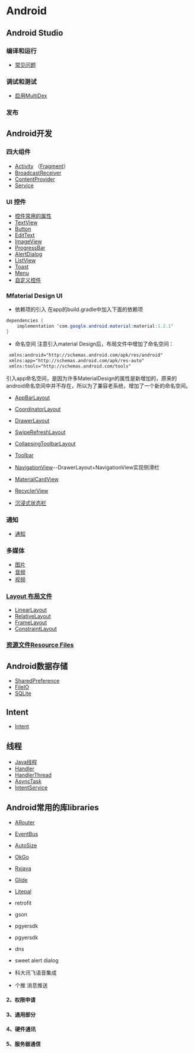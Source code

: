 
# Android

## Android Studio

### 编译和运行
* [常见问题][qa]

### 调试和测试

* [启用MultiDex][multidex]


### 发布
[qa]:https://github.com/geekist/developer_guide/blob/main/android/studio/QA.md

## Android开发

### 四大组件

* [Activity][activity] （[Fragment][fragment]）
* [BroadcastReceiver][broadcastReceiver]
* [ContentProvider][contentprovider]
* [Service][service]

[activity]:https://github.com/geekist/developer_guide/blob/main/android/4-components/Activity.md
[fragment]:https://github.com/geekist/developer_guide/blob/main/android/4-components/Fragment.md
[broadcastReceiver]:https://github.com/geekist/developer_guide/blob/main/android/4-components/BroadcastReceiver.md
[contentprovider]:https://github.com/geekist/developer_guide/blob/main/android/4-components/ContentProvider.md
[service]:https://github.com/geekist/developer_guide/blob/main/android/4-components/Service.md

### UI 控件

* [控件常用的属性][common]
* [TextView][textview]
* [Button][button]
* [EditText][edittext]
* [ImageView][imageview]
* [ProgressBar][progressbar]
* [AlertDialog][alertdialog]
* [ListView][listview]
* [Toast][toast]
* [Menu][menu]
* [自定义控件][self]

[common]:https://github.com/geekist/developer_guide/blob/main/android/ui/Common.md
[toast]:https://github.com/geekist/developer_guide/blob/main/android/ui/Toast.md
[menu]:https://github.com/geekist/developer_guide/blob/main/android/ui/Menu.md
[textview]:https://github.com/geekist/developer_guide/blob/main/android/ui/TextView.md
[button]:https://github.com/geekist/developer_guide/blob/main/android/ui/Button.md
[edittext]:https://github.com/geekist/developer_guide/blob/main/android/ui/EditText.md
[imageview]:https://github.com/geekist/developer_guide/blob/main/android/ui/ImageView.md
[progressbar]:https://github.com/geekist/developer_guide/blob/main/android/ui/ProgressBar.md
[alertdialog]:https://github.com/geekist/developer_guide/blob/main/android/ui/AlertDialog.md

[listview]:https://github.com/geekist/developer_guide/blob/main/android/ui/ListView.md

[self]:https://github.com/geekist/developer_guide/blob/main/android/ui/自定义控件.md



### Mfaterial Design UI
* 依赖项的引入
在app的build.gradle中加入下面的依赖项
```java
dependencies {
    implementation 'com.google.android.material:material:1.2.1'
}
```

* 命名空间
注意引入material Design后，布局文件中增加了命名空间：
```xml
 xmlns:android="http://schemas.android.com/apk/res/android"
 xmlns:app="http://schemas.android.com/apk/res-auto"
 xmlns:tools="http://schemas.android.com/tools"
```
引入app命名空间，是因为许多MaterialDesign的属性是新增加的，原来的android命名空间中并不存在，所以为了兼容老系统，增加了一个新的命名空间。

* [AppBarLayout][appbarlayout]
* [CoordinatorLayout][coordinatorlayout]
* [DrawerLayout][drawerlayout]
* [SwipeRefreshLayout][swiperefreshlayout]
* [CollapsingToolbarLayout][collapsingtoolbarlayout]


* [Toolbar][toolbar]
* [NavigationView][navigationview]--DrawerLayout+NavigationView实现侧滑栏
* [MaterialCardView][cardview]
* [RecyclerView][recyclerview]
* [沉浸式状态栏][transparentstatusbar]



[navigationview]:https://github.com/geekist/developer_guide/blob/main/android/ui/NavigationView.md
[appbarlayout]:https://github.com/geekist/developer_guide/blob/main/android/ui/AppBarLayout.md

[drawerlayout]:https://github.com/geekist/developer_guide/blob/main/android/ui/DrawerLayout.md

[coordinatorlayout]:https://github.com/geekist/developer_guide/blob/main/android/ui/CoordinatorLayout.md
[swiperefreshlayout]:https://github.com/geekist/developer_guide/blob/main/android/ui/SwipeRefreshLayout.md
[collapsingtoolbarlayout]:https://github.com/geekist/developer_guide/blob/main/android/ui/CollapsingToolbarLayout.md

[toolbar]:https://github.com/geekist/developer_guide/blob/main/android/ui/Toolbar.md
[cardview]:https://github.com/geekist/developer_guide/blob/main/android/ui/MaterialCardView.md
[transparentstatusbar]:https://github.com/geekist/developer_guide/blob/main/android/ui/StatusBar.md
[recyclerview]:https://github.com/geekist/developer_guide/blob/main/android/ui/RecyclerView.md


### 通知
* [通知][notification]


[notification]:https://github.com/geekist/developer_guide/blob/main/android/notification/Notification.md

### 多媒体
* [图片][photo]
* [音频][audio]
* [视频][video]

[photo]:https://github.com/geekist/developer_guide/blob/main/android/multimedia/Photo.md
[audio]:https://github.com/geekist/developer_guide/blob/main/android/multimedia/Audio.md
[video]:https://github.com/geekist/developer_guide/blob/main/android/multimedia/Video.md

### [Layout 布局文件][layout]

* [LinearLayout][linearlayout]
* [RelativeLayout][relativelayout]
* [FrameLayout][framelayout]
* [ConstraintLayout][constraintlayout]


[linearlayout]:https://github.com/geekist/developer_guide/blob/main/android/layout/LinearLayout.md

[relativelayout]:https://github.com/geekist/developer_guide/blob/main/android/layout/RelativeLayout.md

[framelayout]:https://github.com/geekist/developer_guide/blob/main/android/layout/FrameLayout.md

[constraintlayout]:https://github.com/geekist/developer_guide/blob/main/android/layout/ConstraintLayout.md

### [资源文件Resource Files][resource]

## Android数据存储
* [SharedPreference][sharedpreference]
* [FileIO][fileio]
* [SQLite][sqlite]


[sharedpreference]:https://github.com/geekist/developer_guide/blob/main/android/database/SharedPreference.md
[fileio]:https://github.com/geekist/developer_guide/blob/main/android/database/FileIO.md
[sqlite]:https://github.com/geekist/developer_guide/blob/main/android/database/SQLite.md

## Intent
* [Intent][intent]

[intent]:https://github.com/geekist/developer_guide/blob/main/android/intent/Intent.md

## 线程
* [Java线程][javathread]
* [Handler][handler]
* [HandlerThread][handlerthread]
* [AsyncTask][asynctask]
* [IntentService][intentservice]

[javathread]:https://github.com/geekist/developer_guide/blob/main/android/thread/JavaThread.md
[handler]:https://github.com/geekist/developer_guide/blob/main/android/thread/Handler.md
[handlerthread]:https://github.com/geekist/developer_guide/blob/main/android/thread/HandlerThread.md
[asynctask]:https://github.com/geekist/developer_guide/blob/main/android/thread/AsyncTask.md
[intentservice]:https://github.com/geekist/developer_guide/blob/main/android/thread/IntentService.md

## Android常用的库libraries

* [ARouter][arouter]

* [EventBus][eventbus]

* [AutoSize][autosize]

* [OkGo][okgo]

* [Rxjava][rxjava]

* [Glide][glide]

* [Litepal][litepal]


- retrofit

- gson

- pgyersdk

- pgyersdk

- dns



- sweet alert dialog


- 科大讯飞语音集成



- 个推 消息推送


#### 2、权限申请

#### 3、通用部分

#### 4、硬件通讯

#### 5、服务器通信




[arouter]:https://github.com/geekist/developer_guide/blob/main/android/libraries/ARouter.md
[eventbus]:https://github.com/geekist/developer_guide/blob/main/android/libraries/EventBus.md
[autosize]:https://github.com/geekist/developer_guide/blob/main/android/libraries/AndroidAutoSize.md
[okgo]:https://github.com/geekist/developer_guide/blob/main/android/libraries/OkGo.md
[rxjava]:https://github.com/geekist/developer_guide/blob/main/android/libraries/RxJava.md

[glide]:https://github.com/geekist/developer_guide/blob/main/android/libraries/Glide.md

[litepal]:https://github.com/geekist/developer_guide/blob/main/android/libraries/LitePal.md












[ui]:https://github.com/geekist/developer_guide/blob/main/android/ui/ui.md
[layout]:https://github.com/geekist/developer_guide/blob/main/android/layout/Layout.md

[resource]:https://github.com/geekist/developer_guide/blob/main/android/layout/resource.md

[libraries]:https://github.com/geekist/developer_guide/blob/main/android/libraries/libraries.md

[multidex]:https://github.com/geekist/developer_guide/blob/main/android/studio/MultiDex.md